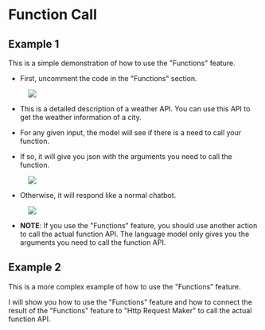 # Function Call

## Example 1

This is a simple demonstration of how to use the "Functions" feature. 

* First, uncomment the code in the "Functions" section.

<figure><img src="../../../../images/openai-functions.png"></figure>

* This is a detailed description of a weather API. You can use this API to get the weather information of a city.

* For any given input, the model will see if there is a need to call your function. 
  
* If so, it will give you json with the arguments you need to call the function. 
  
<figure><img src="../../../../images/openai-functions-1.png"></figure>

* Otherwise, it will respond like a normal chatbot.

<figure><img src="../../../../images/openai-functions-2.png"></figure>

* **NOTE**: If you use the "Functions" feature, you should use another action to call the actual function API. The language model only gives you the arguments you need to call the function API.

## Example 2

This is a more complex example of how to use the "Functions" feature. 

I will show you how to use the "Functions" feature and how to connect the result of the "Functions" feature to "Http Request Maker" to call the actual function API.

